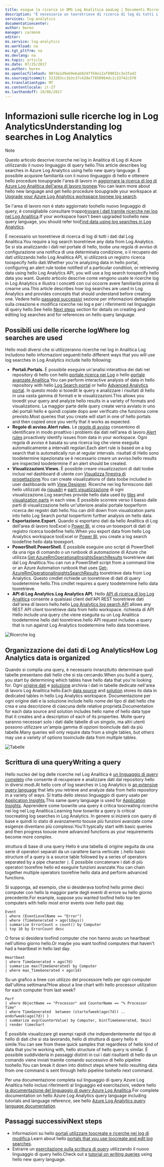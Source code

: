 ```yaml
---
title: esegue la ricerca in OMS Log Analitica aaaLog | Documenti Microsoft
description: "È necessario un tooretrieve di ricerca di log di tutti i dati dal Log Analitica.  Questo articolo descrive come nuovo log ricerche vengono utilizzate nel Log Analitica e vengono forniti i concetti che è necessario toounderstand prima di crearne uno nuovo."
services: log-analytics
documentationcenter: 
author: bwren
manager: carmonm
editor: 
ms.service: log-analytics
ms.workload: na
ms.tgt_pltfrm: na
ms.devlang: na
ms.topic: article
ms.date: 07/25/2017
ms.author: bwren
ms.openlocfilehash: 08fda1d9eb9e6ab824ffb9e12af09832c3e3fad2
ms.sourcegitcommit: 523283cc1b3c37c428e77850964dc1c33742c5f0
ms.translationtype: MT
ms.contentlocale: it-IT
ms.lasthandoff: 10/06/2017
---
```

# <a name="understanding-log-searches-in-log-analytics"></a><span data-ttu-id="d9736-104">Informazioni sulle ricerche log in Log Analytics</span><span class="sxs-lookup"><span data-stu-id="d9736-104">Understanding log searches in Log Analytics</span></span>

> [!NOTE]
> <span data-ttu-id="d9736-105">Questo articolo descrive ricerche nei log in Analitica di Log di Azure utilizzando il nuovo linguaggio di query hello.</span><span class="sxs-lookup"><span data-stu-id="d9736-105">This article describes log searches in Azure Log Analytics using hello new query language.</span></span>  <span data-ttu-id="d9736-106">È possibile acquisire familiarità con il nuovo linguaggio di hello e ottenere hello procedure tooupgrade l'area di lavoro in [aggiornare la ricerca di log di Azure Log Analitica dell'area di lavoro toonew](log-analytics-log-search-upgrade.md).</span><span class="sxs-lookup"><span data-stu-id="d9736-106">You can learn more about hello new language and get hello procedure tooupgrade your workspace at [Upgrade your Azure Log Analytics workspace toonew log search](log-analytics-log-search-upgrade.md).</span></span>  
>
> <span data-ttu-id="d9736-107">Se l'area di lavoro non è stato aggiornato toohello nuovo linguaggio di query, è consigliabile consultare troppo[trovare i dati tramite ricerche nei log nel Log Analitica](log-analytics-log-searches.md).</span><span class="sxs-lookup"><span data-stu-id="d9736-107">If your workspace hasn't been upgraded toohello new query language, you should refer too[Find data using log searches in Log Analytics](log-analytics-log-searches.md).</span></span>

<span data-ttu-id="d9736-108">È necessario un tooretrieve di ricerca di log di tutti i dati dal Log Analitica.</span><span class="sxs-lookup"><span data-stu-id="d9736-108">You require a log search tooretrieve any data from Log Analytics.</span></span>  <span data-ttu-id="d9736-109">Se si sta analizzando i dati nel portale di hello, toobe una regola di avviso di configurazione una notifica di una determinata condizione, o il recupero dei dati utilizzando hello Log Analitica API, si utilizzerà un registro ricerca toospecify hello dati.</span><span class="sxs-lookup"><span data-stu-id="d9736-109">Whether you're analyzing data in hello portal, configuring an alert rule toobe notified of a particular condition, or retrieving data using hello Log Analytics API, you will use a log search toospecify hello data you want.</span></span>  <span data-ttu-id="d9736-110">Questo articolo descrive come vengono usate le ricerche log in Log Analytics e illustra i concetti con cui occorre avere familiarità prima di crearne una.</span><span class="sxs-lookup"><span data-stu-id="d9736-110">This article describes how log searches are used in Log Analytics and provides concepts that should understand before creating one.</span></span> <span data-ttu-id="d9736-111">Vedere hello [passaggi successivi](#next-steps) sezione per informazioni dettagliate sulla creazione e modifica ricerche nei log e per i riferimenti nel linguaggio di query hello.</span><span class="sxs-lookup"><span data-stu-id="d9736-111">See hello [Next steps](#next-steps) section for details on creating and editing log searches and for references on hello query language.</span></span>

## <a name="where-log-searches-are-used"></a><span data-ttu-id="d9736-112">Possibili usi delle ricerche log</span><span class="sxs-lookup"><span data-stu-id="d9736-112">Where log searches are used</span></span>

<span data-ttu-id="d9736-113">Hello modi diversi che si utilizzeranno ricerche nei log in Analitica Log includono hello informazioni seguenti:</span><span class="sxs-lookup"><span data-stu-id="d9736-113">hello different ways that you will use log searches in Log Analytics include hello following:</span></span>

- <span data-ttu-id="d9736-114">**Portali.**</span><span class="sxs-lookup"><span data-stu-id="d9736-114">**Portals.**</span></span> <span data-ttu-id="d9736-115">È possibile eseguire un'analisi interattiva dei dati nel repository di hello con hello [portale ricerca nei Log](log-analytics-log-search-log-search-portal.md) o hello [portale avanzate Analitica](https://go.microsoft.com/fwlink/?linkid=856587).</span><span class="sxs-lookup"><span data-stu-id="d9736-115">You can perform interactive analysis of data in hello repository with hello [Log Search portal](log-analytics-log-search-log-search-portal.md) or hello [Advanced Analytics portal](https://go.microsoft.com/fwlink/?linkid=856587).</span></span>  <span data-ttu-id="d9736-116">In questo modo si tooedit le query e analizzare i risultati di hello in una vasta gamma di formati e le visualizzazioni.</span><span class="sxs-lookup"><span data-stu-id="d9736-116">This allows you tooedit your query and analyze hello results in a variety of formats and visualizations.</span></span>  <span data-ttu-id="d9736-117">La maggior parte delle query create verrà avviato in uno dei portali hello e quindi copiate dopo aver verificato che funziona come previsto.</span><span class="sxs-lookup"><span data-stu-id="d9736-117">Most queries that you create will start in one of hello portals and then copied once you verify that it works as expected.</span></span>
- <span data-ttu-id="d9736-118">**Regole di avviso.**</span><span class="sxs-lookup"><span data-stu-id="d9736-118">**Alert rules.**</span></span> <span data-ttu-id="d9736-119">Le [regole di avviso](log-analytics-alerts.md) consentono di identificare in modo proattivo i problemi dai dati nell'area di lavoro.</span><span class="sxs-lookup"><span data-stu-id="d9736-119">[Alert rules](log-analytics-alerts.md) proactively identify issues from data in your workspace.</span></span>  <span data-ttu-id="d9736-120">Ogni regola di avviso è basata su una ricerca log che viene eseguita automaticamente a intervalli regolari.</span><span class="sxs-lookup"><span data-stu-id="d9736-120">Each alert rule is based on a log search that is automatically run at regular intervals.</span></span>  <span data-ttu-id="d9736-121">risultati di Hello sono toodetermine ispezionata se è necessario creare un avviso.</span><span class="sxs-lookup"><span data-stu-id="d9736-121">hello results are inspected toodetermine if an alert should be created.</span></span>
- <span data-ttu-id="d9736-122">**Visualizzazioni.**</span><span class="sxs-lookup"><span data-stu-id="d9736-122">**Views.**</span></span>  <span data-ttu-id="d9736-123">È possibile creare visualizzazioni di dati toobe inclusi nel dashboard di utente con [Visualizza finestra di progettazione](log-analytics-view-designer.md).</span><span class="sxs-lookup"><span data-stu-id="d9736-123">You can create visualizations of data toobe included in user dashboards with [View Designer](log-analytics-view-designer.md).</span></span>  <span data-ttu-id="d9736-124">Ricerche nei log forniscono dati hello utilizzati da [riquadri](log-analytics-view-designer-tiles.md) e [parti visualizzazione](log-analytics-view-designer-parts.md) di ogni visualizzazione.</span><span class="sxs-lookup"><span data-stu-id="d9736-124">Log searches provide hello data used by [tiles](log-analytics-view-designer-tiles.md) and [visualization parts](log-analytics-view-designer-parts.md) in each view.</span></span>  <span data-ttu-id="d9736-125">È possibile scorrere verso il basso dalle parti di visualizzazione hello un'ulteriore analisi portale tooperform ricerca dei registri dati hello.</span><span class="sxs-lookup"><span data-stu-id="d9736-125">You can drill down from visualization parts into hello Log Search portal tooperform further analysis on hello data.</span></span>
- <span data-ttu-id="d9736-126">**Esportazione.**</span><span class="sxs-lookup"><span data-stu-id="d9736-126">**Export.**</span></span>  <span data-ttu-id="d9736-127">Quando si esportano dati da hello Analitica di Log dell'area di lavoro tooExcel o [Power BI](log-analytics-powerbi.md), si crea un tooexport di dati di registro ricerca toodefine hello.</span><span class="sxs-lookup"><span data-stu-id="d9736-127">When you export data from hello Log Analytics workspace tooExcel or [Power BI](log-analytics-powerbi.md), you create a log search toodefine hello data tooexport.</span></span>
- <span data-ttu-id="d9736-128">**PowerShell.**</span><span class="sxs-lookup"><span data-stu-id="d9736-128">**PowerShell.**</span></span> <span data-ttu-id="d9736-129">È possibile eseguire uno script di PowerShell da una riga di comando o un runbook di automazione di Azure che utilizza [Get AzureRmOperationalInsightsSearchResults](https://docs.microsoft.com/powershell/module/azurerm.operationalinsights/get-azurermoperationalinsightssearchresults?view=azurermps-4.0.0) tooretrieve dati dal Log Analitica.</span><span class="sxs-lookup"><span data-stu-id="d9736-129">You can run a PowerShell script from a command line or an Azure Automation runbook that uses [Get-AzureRmOperationalInsightsSearchResults](https://docs.microsoft.com/powershell/module/azurerm.operationalinsights/get-azurermoperationalinsightssearchresults?view=azurermps-4.0.0) tooretrieve data from Log Analytics.</span></span>  <span data-ttu-id="d9736-130">Questo cmdlet richiede un tooretrieve di dati di query toodetermine hello.</span><span class="sxs-lookup"><span data-stu-id="d9736-130">This cmdlet requires a query toodetermine hello data tooretrieve.</span></span>
- <span data-ttu-id="d9736-131">**API di Log Analytics.**</span><span class="sxs-lookup"><span data-stu-id="d9736-131">**Log Analytics API.**</span></span>  <span data-ttu-id="d9736-132">Hello [API di ricerca di log Log Analitica](log-analytics-log-search-api.md) consente a qualsiasi client dell'API REST tooretrieve dati dall'area di lavoro hello.</span><span class="sxs-lookup"><span data-stu-id="d9736-132">hello [Log Analytics log search API](log-analytics-log-search-api.md) allows any REST API client tooretrieve data from hello workspace.</span></span>  <span data-ttu-id="d9736-133">richiesta di API Hello include una query che viene eseguita su un Log Analitica toodetermine hello dati tooretrieve.</span><span class="sxs-lookup"><span data-stu-id="d9736-133">hello API request includes a query that is run against Log Analytics toodetermine hello data tooretrieve.</span></span>

![Ricerche log](media/log-analytics-log-search-new/log-search-overview.png)

## <a name="how-log-analytics-data-is-organized"></a><span data-ttu-id="d9736-135">Organizzazione dei dati di Log Analytics</span><span class="sxs-lookup"><span data-stu-id="d9736-135">How Log Analytics data is organized</span></span>
<span data-ttu-id="d9736-136">Quando si compila una query, è necessario innanzitutto determinare quali tabelle presentano dati hello che si sta cercando.</span><span class="sxs-lookup"><span data-stu-id="d9736-136">When you build a query, you start by determining which tables have hello data that you're looking for.</span></span> <span data-ttu-id="d9736-137">Ogni [origine dati](log-analytics-data-sources.md) e [soluzione](../operations-management-suite/operations-management-suite-solutions.md) archivia i dati in tabelle dedicate nell'area di lavoro Log Analitica hello.</span><span class="sxs-lookup"><span data-stu-id="d9736-137">Each [data source](log-analytics-data-sources.md) and [solution](../operations-management-suite/operations-management-suite-solutions.md) stores its data in dedicated tables in hello Log Analytics workspace.</span></span>  <span data-ttu-id="d9736-138">Documentazione per ogni origine dati e la soluzione include hello nome del tipo di dati hello che crea e una descrizione di ciascuna delle relative proprietà.</span><span class="sxs-lookup"><span data-stu-id="d9736-138">Documentation for each data source and solution includes hello name of hello data type that it creates and a description of each of its properties.</span></span>     <span data-ttu-id="d9736-139">Molte query saranno necessari solo i dati dalle tabelle di un singolo, ma altri utenti possono utilizzare un'ampia gamma di opzioni tooinclude dati da più tabelle.</span><span class="sxs-lookup"><span data-stu-id="d9736-139">Many queries will only require data from a single tables, but others may use a variety of options tooinclude data from multiple tables.</span></span>

![Tabelle](media/log-analytics-log-search-new/queries-tables.png)


## <a name="writing-a-query"></a><span data-ttu-id="d9736-141">Scrittura di una query</span><span class="sxs-lookup"><span data-stu-id="d9736-141">Writing a query</span></span>
<span data-ttu-id="d9736-142">Hello nucleo del log delle ricerche nel Log Analitica è [un linguaggio di query completo](https://docs.loganalytics.io/) che consente di recuperare e analizzare dati dal repository hello in diversi modi.</span><span class="sxs-lookup"><span data-stu-id="d9736-142">At hello core of log searches in Log Analytics is [an extensive query language](https://docs.loganalytics.io/) that lets you retrieve and analyze data from hello repository in a variety of ways.</span></span>  <span data-ttu-id="d9736-143">Si tratta dello stesso linguaggio di query usato per [Application Insights](../application-insights/app-insights-analytics.md).</span><span class="sxs-lookup"><span data-stu-id="d9736-143">This same query language is used for [Application Insights](../application-insights/app-insights-analytics.md).</span></span>  <span data-ttu-id="d9736-144">Apprendere come toowrite una query è critica toocreating ricerche nei log nel Log Analitica.</span><span class="sxs-lookup"><span data-stu-id="d9736-144">Learning how toowrite a query is critical toocreating log searches in Log Analytics.</span></span>  <span data-ttu-id="d9736-145">In genere si inizierà con query di base e quindi lo stato di avanzamento toouse più funzioni avanzate come esigenze diventano più complessi.</span><span class="sxs-lookup"><span data-stu-id="d9736-145">You'll typically start with basic queries and then progress toouse more advanced functions as your requirements become more complex.</span></span>

<span data-ttu-id="d9736-146">struttura di base di una query Hello è una tabella di origine seguita da una serie di operatori separati da un carattere barra verticale `|`.</span><span class="sxs-lookup"><span data-stu-id="d9736-146">hello basic structure of a query is a source table followed by a series of operators separated by a pipe character `|`.</span></span>  <span data-ttu-id="d9736-147">È possibile concatenare i dati di più operatori toorefine hello ed eseguire funzioni avanzate.</span><span class="sxs-lookup"><span data-stu-id="d9736-147">You can chain together multiple operators toorefine hello data and perform advanced functions.</span></span>

<span data-ttu-id="d9736-148">Si supponga, ad esempio, che si desiderava toofind hello prime dieci computer con hello la maggior parte degli eventi di errore su hello giorno precedente.</span><span class="sxs-lookup"><span data-stu-id="d9736-148">For example, suppose you wanted toofind hello top ten computers with hello most error events over hello past day.</span></span>

    Event
    | where (EventLevelName == "Error")
    | where (TimeGenerated > ago(1days))
    | summarize ErrorCount = count() by Computer
    | top 10 by ErrorCount desc

<span data-ttu-id="d9736-149">O forse si desidera toofind computer che non hanno avuto un heartbeat nell'ultimo giorno hello.</span><span class="sxs-lookup"><span data-stu-id="d9736-149">Or maybe you want toofind computers that haven't had a heartbeat in hello last day.</span></span>

    Heartbeat
    | where TimeGenerated > ago(7d)
    | summarize max(TimeGenerated) by Computer
    | where max_TimeGenerated < ago(1d)  

<span data-ttu-id="d9736-150">Su un grafico a linee con utilizzo del processore hello per ogni computer dall'ultima settimana?</span><span class="sxs-lookup"><span data-stu-id="d9736-150">How about a line chart with hello processor utilization for each computer from last week?</span></span>

    Perf
    | where ObjectName == "Processor" and CounterName == "% Processor Time"
    | where TimeGenerated  between (startofweek(ago(7d)) .. endofweek(ago(7d)) )
    | summarize avg(CounterValue) by Computer, bin(TimeGenerated, 5min)
    | render timechart    

<span data-ttu-id="d9736-151">È possibile visualizzare gli esempi rapidi che indipendentemente dal tipo di hello di dati che si sta lavorando, hello di struttura di query hello è simile.</span><span class="sxs-lookup"><span data-stu-id="d9736-151">You can see from these quick samples that regardless of hello kind of data that you're working with, hello structure of hello query is similar.</span></span>  <span data-ttu-id="d9736-152">È possibile suddividerla in passaggi distinti in cui i dati risultanti di hello da un comando viene inviati tramite comando successivo di hello pipeline toohello.</span><span class="sxs-lookup"><span data-stu-id="d9736-152">You can break it down into distinct steps where hello resulting data from one command is sent through hello pipeline toohello next command.</span></span>

<span data-ttu-id="d9736-153">Per una documentazione completa sul linguaggio di query Azure Log Analitica hello inclusi riferimenti al linguaggio ed esercitazioni, vedere hello [la documentazione del linguaggio di query Azure Log Analitica](https://docs.loganalytics.io/).</span><span class="sxs-lookup"><span data-stu-id="d9736-153">For complete documentation on hello Azure Log Analytics query language including tutorials and language reference, see hello [Azure Log Analytics query language documentation](https://docs.loganalytics.io/).</span></span>

## <a name="next-steps"></a><span data-ttu-id="d9736-154">Passaggi successivi</span><span class="sxs-lookup"><span data-stu-id="d9736-154">Next steps</span></span>

- <span data-ttu-id="d9736-155">Informazioni su hello [portali utilizzare toocreate e ricerche nei log di modifica](log-analytics-log-search-portals.md).</span><span class="sxs-lookup"><span data-stu-id="d9736-155">Learn about hello [portals that you use toocreate and edit log searches](log-analytics-log-search-portals.md).</span></span>
- <span data-ttu-id="d9736-156">Estrarre un [esercitazione sulla scrittura di query](https://go.microsoft.com/fwlink/?linkid=856078) utilizzando il nuovo linguaggio di query hello.</span><span class="sxs-lookup"><span data-stu-id="d9736-156">Check out a [tutorial on writing queries](https://go.microsoft.com/fwlink/?linkid=856078) using hello new query language.</span></span>
